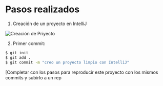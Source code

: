 # Pasos realizados

1. Creación de un proyecto en IntelliJ

![Creación de Priyecto](./img/Captura%20de%20pantalla%202022-11-07%20151657.png)

2. Primer commit:

```bash
$ git init
$ git add .
$ git commit -m "creo un proyecto limpio con IntelliJ"
```

[Completar con los pasos para reproducir este proyecto con los mismos commits y subirlo a un rep
